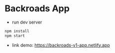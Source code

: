 # Backroads App

- run dev server

```sh
npm install
npm start
```

- link demo: https://backroads-v1-app.netlify.app
